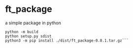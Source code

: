 # ft_package

a simple package in python

```
python -m build
python setup.py sdist
python3 -m pip install ./dist/ft_package-0.0.1.tar.gz```
